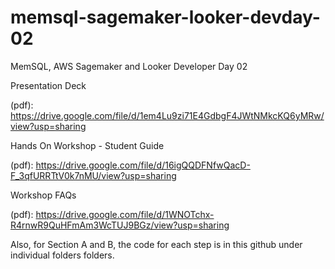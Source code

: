 # memsql-sagemaker-looker-devday-02
MemSQL, AWS Sagemaker and Looker Developer Day 02

Presentation Deck 

(pdf): https://drive.google.com/file/d/1em4Lu9zi71E4GdbgF4JWtNMkcKQ6yMRw/view?usp=sharing

Hands On Workshop - Student Guide

(pdf): https://drive.google.com/file/d/16igQQDFNfwQacD-F_3qfURRTtV0k7nMU/view?usp=sharing

Workshop FAQs

(pdf): https://drive.google.com/file/d/1WNOTchx-R4rnwR9QuHFmAm3WcTUJ9BGz/view?usp=sharing


Also, for Section A and B, the code for each step is in this github under individual folders folders.
